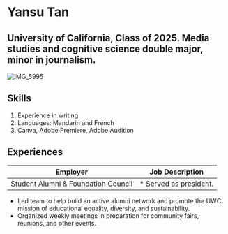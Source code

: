 # Yansu Tan
## University of California, Class of 2025. Media studies and cognitive science double major, minor in journalism.
![IMG_5995](https://user-images.githubusercontent.com/109619753/180316880-933f967b-1668-4761-a1be-4d0bda57a388.jpg)
## Skills
1. Experience in writing
2. Languages: Mandarin and French
3. Canva, Adobe Premiere, Adobe Audition
## Experiences
| Employer | Job Description |
|----------|-----------------|
|Student Alumni & Foundation Council | * Served as president. |

* Led team to help build an active alumni network and promote the UWC mission of educational equality, diversity, and sustainability. 
* Organized weekly meetings in preparation for community fairs, reunions, and other events.
